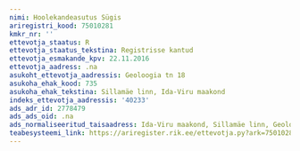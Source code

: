 ```yaml
---
nimi: Hoolekandeasutus Sügis
ariregistri_kood: 75010281
kmkr_nr: ''
ettevotja_staatus: R
ettevotja_staatus_tekstina: Registrisse kantud
ettevotja_esmakande_kpv: 22.11.2016
ettevotja_aadress: .na
asukoht_ettevotja_aadressis: Geoloogia tn 18
asukoha_ehak_kood: 735
asukoha_ehak_tekstina: Sillamäe linn, Ida-Viru maakond
indeks_ettevotja_aadressis: '40233'
ads_adr_id: 2778479
ads_ads_oid: .na
ads_normaliseeritud_taisaadress: Ida-Viru maakond, Sillamäe linn, Geoloogia tn 18
teabesysteemi_link: https://ariregister.rik.ee/ettevotja.py?ark=75010281&ref=rekvisiidid
---
```

